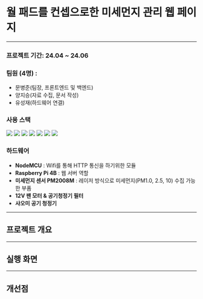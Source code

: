 # 월 패드를 컨셉으로한 미세먼지 관리 웹 페이지
---
### 프로젝트 기간: 24.04 ~ 24.06
### 팀원 (4명) :
- 문병준(팀장, 프론트엔드 및 백엔드)
- 양지승(자료 수집, 문서 작성)
- 유성재(하드웨어 연결)

### 사용 스택
<img src="https://img.shields.io/badge/javascript-%23F7DF1E.svg?&style=for-the-badge&logo=javascript&logoColor=black" /> <img src="https://img.shields.io/badge/c%2B%2B-%2300599C.svg?&style=for-the-badge&logo=c%2B%2B&logoColor=white" /> <img src="https://img.shields.io/badge/react-%2361DAFB.svg?&style=for-the-badge&logo=react&logoColor=black" /> <img src="https://img.shields.io/badge/styled--components-%23DB7093.svg?&style=for-the-badge&logo=styled-components&logoColor=white" /> <img src="https://img.shields.io/badge/apache-%23D22128.svg?&style=for-the-badge&logo=apache&logoColor=white" /> <img src="https://img.shields.io/badge/php-%23777BB4.svg?&style=for-the-badge&logo=php&logoColor=white" /> <img src="https://img.shields.io/badge/mariadb-%23003545.svg?&style=for-the-badge&logo=mariadb&logoColor=white" />

### 하드웨어
- **NodeMCU** : Wifi를 통해 HTTP 통신을 하기위한 모듈 
- **Raspberry Pi 4B** : 웹 서버 역할
- **미세먼지 센서 PM2008M** : 레이저 방식으로 미세먼지(PM1.0, 2.5, 10) 수집 가능한 부품
- **12V 팬 모터 & 공기청정기 필터**
- **샤오미 공기 청정기**
---
## 프로젝트 개요
---
## 실행 화면
---
## 개선점
